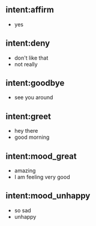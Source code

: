 ## intent:affirm
- yes

## intent:deny
- don't like that
- not really

## intent:goodbye
- see you around

## intent:greet
- hey there
- good morning

## intent:mood_great
- amazing
- I am feeling very good

## intent:mood_unhappy
- so sad
- unhappy
